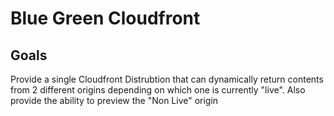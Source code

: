 # Blue Green Cloudfront

## Goals

Provide a single Cloudfront Distrubtion that can dynamically return contents from 2 different origins depending on which one is currently "live". Also provide the ability to preview the "Non Live" origin

